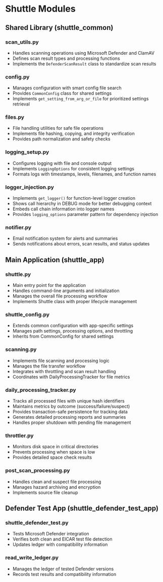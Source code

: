 # Shuttle Modules

## Shared Library (shuttle_common)

### scan_utils.py
- Handles scanning operations using Microsoft Defender and ClamAV
- Defines scan result types and processing functions
- Implements the `DefenderScanResult` class to standardize scan results

### config.py
- Manages configuration with smart config file search
- Provides `CommonConfig` class for shared settings
- Implements `get_setting_from_arg_or_file` for prioritized settings retrieval

### files.py
- File handling utilities for safe file operations
- Implements file hashing, copying, and integrity verification
- Provides path normalization and safety checks

### logging_setup.py
- Configures logging with file and console output
- Implements `LoggingOptions` for consistent logging settings
- Formats logs with timestamps, levels, filenames, and function names

### logger_injection.py
- Implements `get_logger()` for function-level logger creation
- Shows call hierarchy in DEBUG mode for better debugging context
- Embeds call chain information into logger names
- Provides `logging_options` parameter pattern for dependency injection

### notifier.py
- Email notification system for alerts and summaries
- Sends notifications about errors, scan results, and status updates

## Main Application (shuttle_app)

### shuttle.py
- Main entry point for the application
- Handles command-line arguments and initialization
- Manages the overall file processing workflow
- Implements Shuttle class with proper lifecycle management

### shuttle_config.py
- Extends common configuration with app-specific settings
- Manages path settings, processing options, and throttling
- Inherits from CommonConfig for shared settings

### scanning.py
- Implements file scanning and processing logic
- Manages the file transfer workflow
- Integrates with throttling and scan result handling
- Coordinates with DailyProcessingTracker for file metrics

### daily_processing_tracker.py
- Tracks all processed files with unique hash identifiers
- Maintains metrics by outcome (success/failure/suspect)
- Provides transaction-safe persistence for tracking data
- Generates detailed processing reports and summaries
- Handles proper shutdown with pending file management

### throttler.py
- Monitors disk space in critical directories
- Prevents processing when space is low
- Provides detailed space check results

### post_scan_processing.py
- Handles clean and suspect file processing
- Manages hazard archiving and encryption
- Implements source file cleanup

## Defender Test App (shuttle_defender_test_app)

### shuttle_defender_test.py
- Tests Microsoft Defender integration
- Verifies both clean and EICAR test file detection
- Updates ledger with compatibility information

### read_write_ledger.py
- Manages the ledger of tested Defender versions
- Records test results and compatibility information
